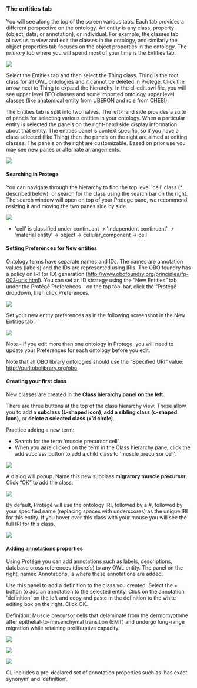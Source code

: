 ### The entities tab

You will see along the top of the screen various tabs. Each tab provides a different perspective on the ontology. An entity is any class, property (object, data, or annotation), or individual. For example, the classes tab allows us to view and edit the classes in the ontology, and similarly the object properties tab focuses on the object properties in the ontology. The _primary tab_ where you will spend most of your time is the Entities tab.

![](./media/Figure9.png)

Select the Entities tab and then select the Thing class. Thing is the root class for all OWL ontologies and it cannot be deleted in Protégé. Click the arrow next to Thing to expand the hierarchy. In the cl-edit.owl file, you will see upper level BFO classes and some imported ontology upper level classes (like anatomical entity from UBERON and role from CHEBI).

The Entities tab is split into two halves. The left-hand side provides a suite of panels for selecting various entities in your ontology. When a particular entity is selected the panels on the right-hand side display information about that entity. The entities panel is context specific, so if you have a class selected (like Thing) then the panels on the right are aimed at editing classes. The panels on the right are customizable. Based on prior use you may see new panes or alternate arrangements.

![](./media/Figure10.png)

#### Searching in Protege

You can navigate through the hierarchy to find the top level 'cell' class (* described below), or search for the class using the search bar on the right. The search window will open on top of your Protege pane, we recommend resizing it and moving the two panes side by side.

![](./media/Figure10b.png)

* 'cell' is classified under continuant -> 'independent continuant' -> 'material entity' -> object -> cellular_component -> cell

#### Setting Preferences for New entities

Ontology terms have separate names and IDs. The names are annotation values (labels) and the IDs are represented using IRIs. The OBO foundry has a policy on IRI (or ID) generation (http://www.obofoundry.org/principles/fp-003-uris.html). You can set an ID strategy using the “New Entities” tab under the Protégé Preferences – on the top tool bar, click the “Protégé dropdown, then click Preferences.

![](./media/Figure18.png)

Set your new entity preferences as in the following screenshot in the New Entities tab:

![](./media/Figure19.png)

Note - if you edit more than one ontology in Protege, you will need to update your Preferences for each ontology before you edit. 

Note that all OBO library ontologies should use the “Specified URI” value: http://purl.obolibrary.org/obo

#### Creating your first class

New classes are created in the **Class hierarchy panel on the left.**

There are three buttons at the top of the class hierarchy view. These allow you to add a **subclass (L-shaped icon)**, **add a sibling class (c-shaped icon)**, or **delete a selected class (x’d circle)**. 

Practice adding a new term: 
- Search for the term 'muscle precursor cell'. 
- When you aare clicked on the term in the Class hierarchy pane, click the add subclass button to add a child class to 'muscle precursor cell'. 

![](./media/Figure12.png)

A dialog will popup. Name this new subclass **migratory muscle precursor**.  Click “OK” to add the class.

![](./media/Figure13.png)

By default, Protégé will use the ontology IRI, followed by a #, followed by your specified name (replacing spaces with underscores) as the unique IRI for this entity. If you hover over this class with your mouse you will see the full IRI for this class.

![](./media/Figure14.png)

#### Adding annotations properties

Using Protégé you can add annotations such as labels, descriptions, database cross references (dbxrefs) to any OWL entity. The panel on the right, named Annotations, is where these annotations are added. 

Use this panel to add a definition to the class you created. Select the + button to add an annotation to the selected entity. Click on the annotation 'definition' on the left and copy and paste in the definition to the white editing box on the right. Click OK. 

Definition: Muscle precursor cells that delaminate from the dermomyotome after epithelial-to-mesenchymal transition (EMT) and undergo long-range migration while retaining proliferative capacity.

![](./media/Figure20.png)

![](./media/Figure21.png)

![](./media/Figure22.png)

CL includes a pre-declared set of annotation properties such as ‘has exact synonym’ and ‘definition’. 

